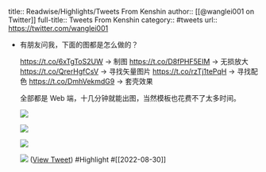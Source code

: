 title:: Readwise/Highlights/Tweets From Kenshin
author:: [[@wanglei001 on Twitter]]
full-title:: Tweets From Kenshin
category:: #tweets
url:: https://twitter.com/wanglei001
- 有朋友问我，下面的图都是怎么做的？
  
  https://t.co/6xTgToS2UW → 制图
  https://t.co/D8fPHF5EIM → 无损放大
  https://t.co/QrerHgfCsV → 寻找矢量图片
  https://t.co/rzTj1tePqH → 寻找配色
  https://t.co/DmhVekmdG9 → 套壳效果
  
  全部都是 Web 端，十几分钟就能出图，当然模板也花费不了太多时间。 
  
  ![](https://pbs.twimg.com/media/FbTWQ8JVsAAIOq2.png) 
  
  ![](https://pbs.twimg.com/media/FbTWQ8BUsAA2zRY.png) 
  
  ![](https://pbs.twimg.com/media/FbTXJL9VsAAdRKy.jpg) 
  
  ![](https://pbs.twimg.com/media/FbTXLjOUEAEG5Ml.png) ([View Tweet](https://twitter.com/wanglei001/status/1564112004842827776)) #Highlight #[[2022-08-30]]
